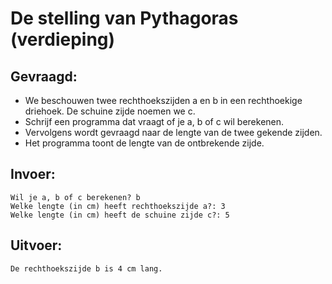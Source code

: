 # De stelling van Pythagoras (verdieping)

## Gevraagd:

* We beschouwen twee rechthoekszijden a en b in een rechthoekige driehoek. De schuine zijde noemen we c.
* Schrijf een programma dat vraagt of je a, b of c wil berekenen.
* Vervolgens wordt gevraagd naar de lengte van de twee gekende zijden.
* Het programma toont de lengte van de ontbrekende zijde.

## Invoer:
```
Wil je a, b of c berekenen? b
Welke lengte (in cm) heeft rechthoekszijde a?: 3
Welke lengte (in cm) heeft de schuine zijde c?: 5
```

## Uitvoer:

```
De rechthoekszijde b is 4 cm lang.
```
